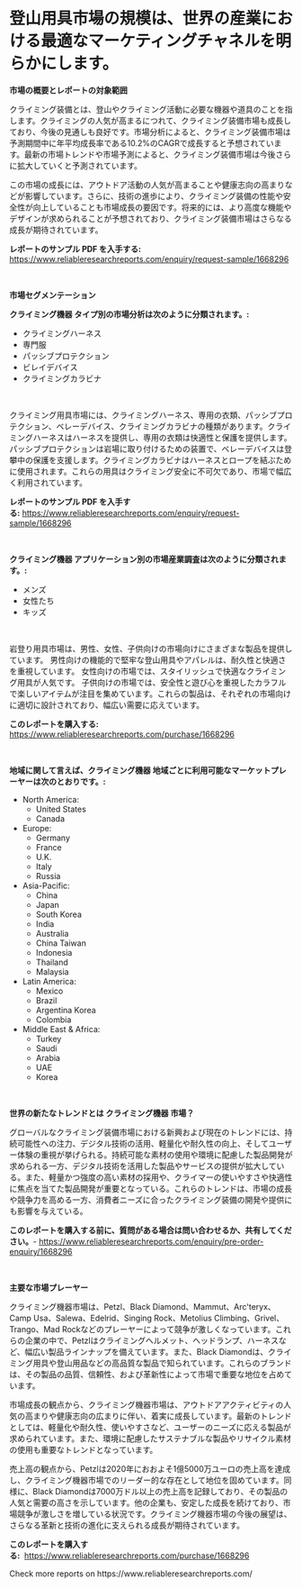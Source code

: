 <p><h1>登山用具市場の規模は、世界の産業における最適なマーケティングチャネルを明らかにします。</h1></p><p><strong>市場の概要とレポートの対象範囲</strong></p>
<p><p>クライミング装備とは、登山やクライミング活動に必要な機器や道具のことを指します。クライミングの人気が高まるにつれて、クライミング装備市場も成長しており、今後の見通しも良好です。市場分析によると、クライミング装備市場は予測期間中に年平均成長率である10.2%のCAGRで成長すると予想されています。最新の市場トレンドや市場予測によると、クライミング装備市場は今後さらに拡大していくと予測されています。</p><p>この市場の成長には、アウトドア活動の人気が高まることや健康志向の高まりなどが影響しています。さらに、技術の進歩により、クライミング装備の性能や安全性が向上していることも市場成長の要因です。将来的には、より高度な機能やデザインが求められることが予想されており、クライミング装備市場はさらなる成長が期待されています。</p></p>
<p><strong>レポートのサンプル PDF を入手する:</strong> <a href="https://www.reliableresearchreports.com/enquiry/request-sample/1668296">https://www.reliableresearchreports.com/enquiry/request-sample/1668296</a></p>
<p>&nbsp;</p>
<p><strong>市場セグメンテーション</strong></p>
<p><strong>クライミング機器 タイプ別の市場分析は次のように分類されます。:</strong></p>
<p><ul><li>クライミングハーネス</li><li>専門服</li><li>パッシブプロテクション</li><li>ビレイデバイス</li><li>クライミングカラビナ</li></ul></p>
<p>&nbsp;</p>
<p><p>クライミング用具市場には、クライミングハーネス、専用の衣類、パッシブプロテクション、ベレーデバイス、クライミングカラビナの種類があります。クライミングハーネスはハーネスを提供し、専用の衣類は快適性と保護を提供します。パッシブプロテクションは岩場に取り付けるための装置で、ベレーデバイスは登攀中の保護を支援します。クライミングカラビナはハーネスとロープを結ぶために使用されます。これらの用具はクライミング安全に不可欠であり、市場で幅広く利用されています。</p></p>
<p><strong>レポートのサンプル PDF を入手する:</strong>&nbsp;<a href="https://www.reliableresearchreports.com/enquiry/request-sample/1668296">https://www.reliableresearchreports.com/enquiry/request-sample/1668296</a></p>
<p>&nbsp;</p>
<p><strong> クライミング機器 アプリケーション別の市場産業調査は次のように分類されます。:</strong></p>
<p><ul><li>メンズ</li><li>女性たち</li><li>キッズ</li></ul></p>
<p>&nbsp;</p>
<p><p>岩登り用具市場は、男性、女性、子供向けの市場向けにさまざまな製品を提供しています。 男性向けの機能的で堅牢な登山用具やアパレルは、耐久性と快適さを重視しています。 女性向けの市場では、スタイリッシュで快適なクライミング用具が人気です。 子供向けの市場では、安全性と遊び心を重視したカラフルで楽しいアイテムが注目を集めています。これらの製品は、それぞれの市場向けに適切に設計されており、幅広い需要に応えています。</p></p>
<p><strong>このレポートを購入する:</strong>&nbsp; <a href="https://www.reliableresearchreports.com/purchase/1668296">https://www.reliableresearchreports.com/purchase/1668296</a></p>
<p>&nbsp;</p>
<p><strong>地域に関して言えば、クライミング機器 地域ごとに利用可能なマーケットプレーヤーは次のとおりです。:</strong></p>
<p><ul>
    <li>
        North America:
        <ul>
            <li>United States</li>
            <li>Canada</li>
        </ul>
    </li>
    <li>
        Europe:
        <ul>
            <li>Germany</li>
            <li>France</li>
            <li>U.K.</li>
            <li>Italy</li>
            <li>Russia</li>
        </ul>
    </li>
    <li>
        Asia-Pacific:
        <ul>
            <li>China</li>
            <li>Japan</li>
            <li>South Korea</li>
            <li>India</li>
            <li>Australia</li>
            <li>China Taiwan</li>
            <li>Indonesia</li>
            <li>Thailand</li>
            <li>Malaysia</li>
        </ul>
    </li>
    <li>
        Latin America:
        <ul>
            <li>Mexico</li>
            <li>Brazil</li>
            <li>Argentina Korea</li>
            <li>Colombia</li>
        </ul>
    </li>
    <li>
        Middle East & Africa:
        <ul>
            <li>Turkey</li>
            <li>Saudi</li>
            <li>Arabia</li>
            <li>UAE</li>
            <li>Korea</li>
        </ul>
    </li>
    </ul></p>
<p>&nbsp;</p>
<p><strong>世界の新たなトレンドとは クライミング機器 市場？</strong></p>
<p><p>グローバルなクライミング装備市場における新興および現在のトレンドには、持続可能性への注力、デジタル技術の活用、軽量化や耐久性の向上、そしてユーザー体験の重視が挙げられる。持続可能な素材の使用や環境に配慮した製品開発が求められる一方、デジタル技術を活用した製品やサービスの提供が拡大している。また、軽量かつ強度の高い素材の採用や、クライマーの使いやすさや快適性に焦点を当てた製品開発が重要となっている。これらのトレンドは、市場の成長や競争力を高める一方、消費者ニーズに合ったクライミング装備の開発や提供にも影響を与えている。</p></p>
<p><strong>このレポートを購入する前に、質問がある場合は問い合わせるか、共有してください。</strong>- <a href="https://www.reliableresearchreports.com/enquiry/pre-order-enquiry/1668296">https://www.reliableresearchreports.com/enquiry/pre-order-enquiry/1668296</a></p>
<p>&nbsp;</p>
<p><strong>主要な市場プレーヤー</strong></p>
<p><p>クライミング機器市場は、Petzl、Black Diamond、Mammut、Arc'teryx、Camp Usa、Salewa、Edelrid、Singing Rock、Metolius Climbing、Grivel、Trango、Mad Rockなどのプレーヤーによって競争が激しくなっています。これらの企業の中で、Petzlはクライミングヘルメット、ヘッドランプ、ハーネスなど、幅広い製品ラインナップを備えています。また、Black Diamondは、クライミング用具や登山用品などの高品質な製品で知られています。これらのブランドは、その製品の品質、信頼性、および革新性によって市場で重要な地位を占めています。</p><p>市場成長の観点から、クライミング機器市場は、アウトドアアクティビティの人気の高まりや健康志向の広まりに伴い、着実に成長しています。最新のトレンドとしては、軽量化や耐久性、使いやすさなど、ユーザーのニーズに応える製品が求められています。また、環境に配慮したサステナブルな製品やリサイクル素材の使用も重要なトレンドとなっています。</p><p>売上高の観点から、Petzlは2020年におおよそ1億5000万ユーロの売上高を達成し、クライミング機器市場でのリーダー的な存在として地位を固めています。同様に、Black Diamondは7000万ドル以上の売上高を記録しており、その製品の人気と需要の高さを示しています。他の企業も、安定した成長を続けており、市場競争が激しさを増している状況です。クライミング機器市場の今後の展望は、さらなる革新と技術の進化に支えられる成長が期待されています。</p></p>
<p><strong>このレポートを購入する:</strong>&nbsp;&nbsp;<a href="https://www.reliableresearchreports.com/purchase/1668296">https://www.reliableresearchreports.com/purchase/1668296</a></p>
<p>Check more reports on https://www.reliableresearchreports.com/</p>